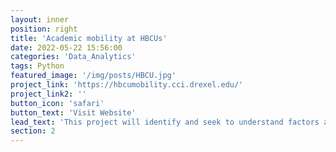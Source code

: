 ```yaml
---
layout: inner
position: right
title: 'Academic mobility at HBCUs'
date: 2022-05-22 15:56:00
categories: 'Data_Analytics'
tags: Python
featured_image: '/img/posts/HBCU.jpg'
project_link: 'https://hbcumobility.cci.drexel.edu/'
project_link2: ''
button_icon: 'safari'
button_text: 'Visit Website'
lead_text: 'This project will identify and seek to understand factors associated with mobility and retention decisions for HBCU faculty and provide data-backed evidence to support a diverse, inclusive, and equitable scientific workforce.'
section: 2
---
```

